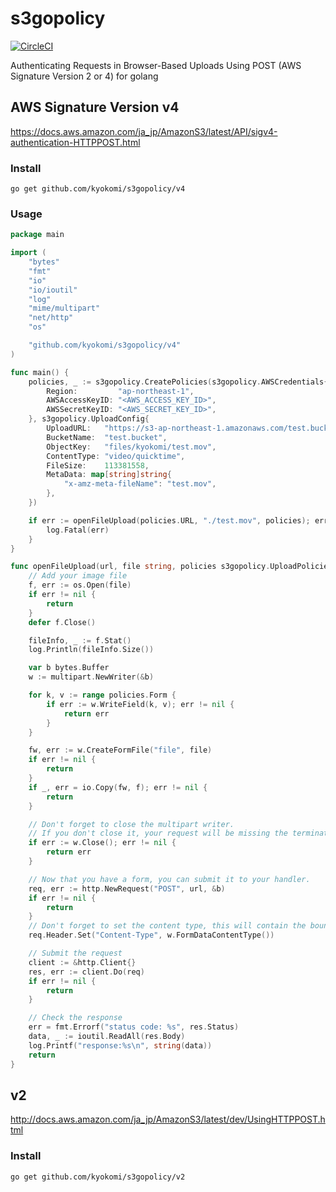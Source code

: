 s3gopolicy
=========================================

[![CircleCI](https://circleci.com/gh/kyokomi/s3gopolicy/tree/master.svg?style=svg)](https://circleci.com/gh/kyokomi/s3gopolicy/tree/master)

Authenticating Requests in Browser-Based Uploads Using POST (AWS Signature Version 2 or 4) for golang

## AWS Signature Version v4
https://docs.aws.amazon.com/ja_jp/AmazonS3/latest/API/sigv4-authentication-HTTPPOST.html

### Install

```shell
go get github.com/kyokomi/s3gopolicy/v4
```

### Usage

```go
package main

import (
	"bytes"
	"fmt"
	"io"
	"io/ioutil"
	"log"
	"mime/multipart"
	"net/http"
	"os"

	"github.com/kyokomi/s3gopolicy/v4"
)

func main() {
	policies, _ := s3gopolicy.CreatePolicies(s3gopolicy.AWSCredentials{
		Region:         "ap-northeast-1",
		AWSAccessKeyID: "<AWS_ACCESS_KEY_ID>",
		AWSSecretKeyID: "<AWS_SECRET_KEY_ID>",
	}, s3gopolicy.UploadConfig{
		UploadURL:   "https://s3-ap-northeast-1.amazonaws.com/test.bucket",
		BucketName:  "test.bucket",
		ObjectKey:   "files/kyokomi/test.mov",
		ContentType: "video/quicktime",
		FileSize:    113381558,
		MetaData: map[string]string{
			"x-amz-meta-fileName": "test.mov",
		},
	})

	if err := openFileUpload(policies.URL, "./test.mov", policies); err != nil {
		log.Fatal(err)
	}
}

func openFileUpload(url, file string, policies s3gopolicy.UploadPolicies) (err error) {
	// Add your image file
	f, err := os.Open(file)
	if err != nil {
		return
	}
	defer f.Close()

	fileInfo, _ := f.Stat()
	log.Println(fileInfo.Size())

	var b bytes.Buffer
	w := multipart.NewWriter(&b)

	for k, v := range policies.Form {
		if err := w.WriteField(k, v); err != nil {
			return err
		}
	}

	fw, err := w.CreateFormFile("file", file)
	if err != nil {
		return
	}
	if _, err = io.Copy(fw, f); err != nil {
		return
	}

	// Don't forget to close the multipart writer.
	// If you don't close it, your request will be missing the terminating boundary.
	if err := w.Close(); err != nil {
		return err
	}

	// Now that you have a form, you can submit it to your handler.
	req, err := http.NewRequest("POST", url, &b)
	if err != nil {
		return
	}
	// Don't forget to set the content type, this will contain the boundary.
	req.Header.Set("Content-Type", w.FormDataContentType())

	// Submit the request
	client := &http.Client{}
	res, err := client.Do(req)
	if err != nil {
		return
	}

	// Check the response
	err = fmt.Errorf("status code: %s", res.Status)
	data, _ := ioutil.ReadAll(res.Body)
	log.Printf("response:%s\n", string(data))
	return
}
```

## v2
http://docs.aws.amazon.com/ja_jp/AmazonS3/latest/dev/UsingHTTPPOST.html

### Install

```shell
go get github.com/kyokomi/s3gopolicy/v2
```
